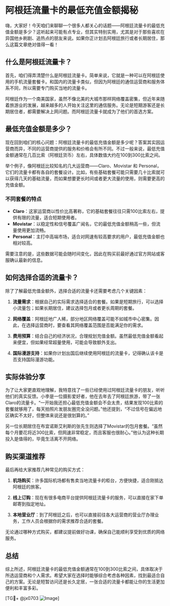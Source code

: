 # 阿根廷流量卡的最低充值金额揭秘

嗨，大家好！今天咱们来聊聊一个很多人都关心的话题——阿根廷流量卡的最低充值金额是多少？这听起来可能有点专业，但其实特别实用，尤其是对于那些喜欢在异国他乡刷剧、追热点的朋友来说。如果你正计划去阿根廷旅行或者长期居住，那么这篇文章绝对值得一看！

## 什么是阿根廷流量卡？

首先，咱们得弄清楚什么是阿根廷流量卡。简单来说，它就是一种可以在阿根廷使用的手机流量套餐卡。和国内的流量卡类似，但因为阿根廷的通信运营商和服务体系不同，所以需要专门购买当地的流量卡。

阿根廷作为一个南美国家，虽然不像北美的大城市那样网络覆盖密集，但近年来随着旅游业的发展，越来越多的人开始关注这里的通信服务。无论是短期游客还是长期居住者，都需要解决上网问题。而阿根廷流量卡就成为了他们的首选方案。

## 最低充值金额是多少？

现在回到咱们的核心问题：阿根廷流量卡的最低充值金额是多少呢？答案其实因运营商而异，不同的运营商提供的服务和价格会有所不同。不过一般来说，最低充值金额通常在几百比索（阿根廷货币）左右，具体数值大约在100到300比索之间。

举个例子，像阿根廷比较知名的几大运营商——Claro、Movistar 和 Personal，它们的流量卡都有各自的套餐设计。比如，有些基础套餐可能只需要几十比索就可以获得几天的基础流量，而如果想要更长时间或者更大流量的使用，则需要更高的充值金额。

### 不同套餐的特点

- **Claro**：这家运营商以性价比高著称，它的基础套餐往往只需100比索左右，提供有限的流量，适合短期使用者。
- **Movistar**：以稳定性和信号覆盖广闻名，它的最低充值金额稍高一些，但流量使用更加流畅。
- **Personal**：主打中高端市场，适合对网速有较高要求的用户，最低充值金额也相对较高。

需要注意的是，这些数据可能会随时间变化，因此在购买前最好通过官方网站或客服确认最新的信息。

## 如何选择合适的流量卡？

除了了解最低充值金额外，选择合适的流量卡还需要考虑几个关键因素：

1. **流量需求**：根据自己的实际需求选择适合的套餐。如果是短期旅行，可以选择小流量包；如果长期居住，建议选择包月或者更长周期的套餐。
   
2. **网络覆盖**：阿根廷地广人稀，部分地区网络覆盖可能不如城市中心密集。因此，在选择运营商时，要查看其网络覆盖范围是否能满足你的需求。

3. **费用预算**：结合自己的经济状况，合理规划充值金额。虽然最低充值金额看起来便宜，但如果经常超量使用，可能会导致额外支出。

4. **国际漫游支持**：如果你计划出国后继续使用阿根廷的流量卡，记得确认该卡是否支持国际漫游功能。

## 实际体验分享

为了让大家更直观地理解，我特意找了一些已经使用过阿根廷流量卡的朋友，听听他们的真实反馈。小李是一位摄影爱好者，他在去年去了阿根廷旅游，带了一张Claro的流量卡。“一开始我还担心最低充值金额会不会太贵，结果发现100比索的套餐就够用了，每天拍照片发朋友圈完全没问题。”他还提到，“不过信号在偏远地区确实不太好，但整体来说还是很划算的。”

另一位长期居住在布宜诺斯艾利斯的张先生则选择了Movistar的包月套餐。“虽然每个月要花将近300比索，但网速非常稳定，而且客服也很耐心。”他认为这种长期投入是值得的，毕竟生活离不开网络。

## 购买渠道推荐

最后再给大家推荐几种常见的购买方式：

1. **机场购买**：许多国际机场都有售卖当地流量卡的柜台，方便快捷，适合刚抵达阿根廷的旅客。
   
2. **线上订购**：现在有很多电商平台提供阿根廷流量卡的服务，可以直接在家下单邮寄到指定地址。

3. **本地营业厅**：到了阿根廷之后，也可以直接前往各大运营商的营业厅办理业务，工作人员会根据你的需求推荐合适的套餐。

无论通过哪种方式购买，都建议提前做好功课，确保自己能顺利享受到优质的网络服务。

## 总结

综上所述，阿根廷流量卡的最低充值金额通常在100到300比索之间，具体取决于所选运营商和个人需求。希望大家在选择时能够综合考虑各种因素，找到最适合自己的方案。无论是短暂访问还是长久定居，一张合适的流量卡都能让你的生活更加便利和丰富多彩。

[TG💪+ @jx0703 ![Image](https://github.com/user-attachments/assets/dbca1d08-cadb-493c-b0ec-ad6f7a83f270)]